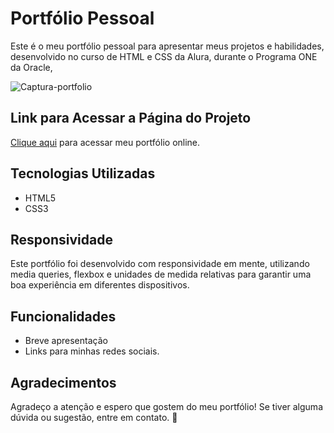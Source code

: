 # Portfólio Pessoal

Este é o meu portfólio pessoal para apresentar meus projetos e habilidades, desenvolvido no curso de HTML e CSS da Alura, durante o Programa ONE da Oracle, 

![Captura-portfolio](https://github.com/user-attachments/assets/e2897343-b3ef-4f83-8911-0b5f64f43362)

## Link para Acessar a Página do Projeto

[Clique aqui](link-para-o-seu-portfolio) para acessar meu portfólio online.

## Tecnologias Utilizadas

*   HTML5
*   CSS3

## Responsividade

Este portfólio foi desenvolvido com responsividade em mente, utilizando media queries, flexbox e unidades de medida relativas para garantir uma boa experiência em diferentes dispositivos.

## Funcionalidades

*   Breve apresentação
*   Links para minhas redes sociais.

## Agradecimentos

Agradeço a atenção e espero que gostem do meu portfólio! Se tiver alguma dúvida ou sugestão, entre em contato. 🐻

